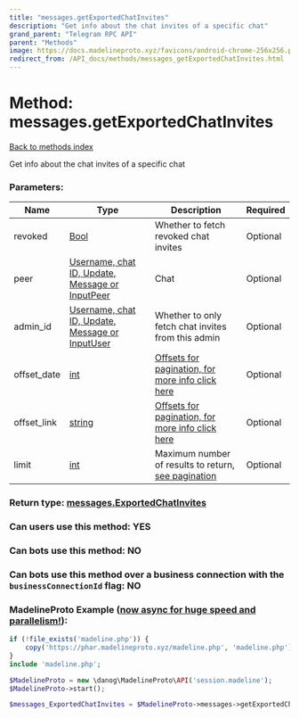```yaml
---
title: "messages.getExportedChatInvites"
description: "Get info about the chat invites of a specific chat"
grand_parent: "Telegram RPC API"
parent: "Methods"
image: https://docs.madelineproto.xyz/favicons/android-chrome-256x256.png
redirect_from: /API_docs/methods/messages_getExportedChatInvites.html
---
```

# Method: messages.getExportedChatInvites
[Back to methods index](index.html)



Get info about the chat invites of a specific chat

### Parameters:

| Name     |    Type       | Description | Required |
|----------|---------------|-------------|----------|
|revoked|[Bool](/API_docs/types/Bool.html) | Whether to fetch revoked chat invites | Optional|
|peer|[Username, chat ID, Update, Message or InputPeer](/API_docs/types/InputPeer.html) | Chat | Optional|
|admin\_id|[Username, chat ID, Update, Message or InputUser](/API_docs/types/InputUser.html) | Whether to only fetch chat invites from this admin | Optional|
|offset\_date|[int](/API_docs/types/int.html) | [Offsets for pagination, for more info click here](https://core.telegram.org/api/offsets) | Optional|
|offset\_link|[string](/API_docs/types/string.html) | [Offsets for pagination, for more info click here](https://core.telegram.org/api/offsets) | Optional|
|limit|[int](/API_docs/types/int.html) | Maximum number of results to return, [see pagination](https://core.telegram.org/api/offsets) | Optional|


### Return type: [messages.ExportedChatInvites](/API_docs/types/messages.ExportedChatInvites.html)

### Can users use this method: **YES**


### Can bots use this method: **NO**


### Can bots use this method over a business connection with the `businessConnectionId` flag: **NO**


### MadelineProto Example ([now async for huge speed and parallelism!](https://docs.madelineproto.xyz/docs/ASYNC.html)):


```php
if (!file_exists('madeline.php')) {
    copy('https://phar.madelineproto.xyz/madeline.php', 'madeline.php');
}
include 'madeline.php';

$MadelineProto = new \danog\MadelineProto\API('session.madeline');
$MadelineProto->start();

$messages_ExportedChatInvites = $MadelineProto->messages->getExportedChatInvites(revoked: $Bool, peer: $InputPeer, admin_id: $InputUser, offset_date: $int, offset_link: 'string', limit: $int, );
```

